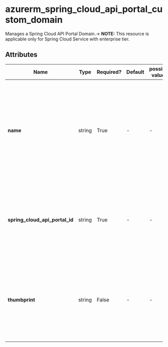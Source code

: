 # azurerm_spring_cloud_api_portal_custom_domain

Manages a Spring Cloud API Portal Domain.-> **NOTE:** This resource is applicable only for Spring Cloud Service with enterprise tier.

## Attributes

| Name | Type | Required? | Default  | possible values | Description |
| ---- | ---- | --------- | -------- | ----------- | ----------- |
| **name** | string | True | -  |  -  | The name which should be used for this Spring Cloud API Portal Domain. Changing this forces a new Spring Cloud API Portal Domain to be created. | 
| **spring_cloud_api_portal_id** | string | True | -  |  -  | The ID of the Spring Cloud API Portal. Changing this forces a new Spring Cloud API Portal Domain to be created. | 
| **thumbprint** | string | False | -  |  -  | Specifies the thumbprint of the Spring Cloud Certificate that binds to the Spring Cloud API Portal Domain. | 

